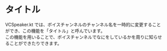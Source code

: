 # タイトル

VCSpeaker.kt では、ボイスチャンネルのチャンネル名を一時的に変更することができ、この機能を「タイトル」と呼んでいます。  
この機能を用いることで、ボイスチャンネルでなにをしているかを周りに知らせることができたりできます。
